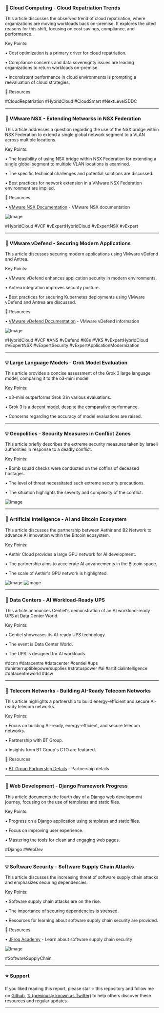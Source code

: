 ### 🤖 Cloud Computing - Cloud Repatriation Trends

This article discusses the observed trend of cloud repatriation, where organizations are moving workloads back on-premise.  It explores the cited reasons for this shift, focusing on cost savings, compliance, and performance.

Key Points:

• Cost optimization is a primary driver for cloud repatriation.


• Compliance concerns and data sovereignty issues are leading organizations to return workloads on-premise.


• Inconsistent performance in cloud environments is prompting a reevaluation of cloud strategies.


🔗 Resources:

#CloudRepatriation #HybridCloud #CloudSmart #NextLevelSDDC


---

### 🤖 VMware NSX - Extending Networks in NSX Federation

This article addresses a question regarding the use of the NSX bridge within NSX Federation to extend a single global network segment to a VLAN across multiple locations.

Key Points:

• The feasibility of using NSX bridge within NSX Federation for extending a single global segment to multiple VLAN locations is examined.


•  The specific technical challenges and potential solutions are discussed.


• Best practices for network extension in a VMware NSX Federation environment are implied.


🔗 Resources:

• [VMware NSX Documentation](https://dy.si/V1v23D) - VMware NSX documentation


![Image](https://pbs.twimg.com/media/GkOZp82WgAA7tGa?format=png&name=small)

#HybridCloud #VCF #vExpertHybridCloud #vExpertNSX #vExpert


---

### 🤖 VMware vDefend - Securing Modern Applications

This article discusses securing modern applications using VMware vDefend and Antrea.

Key Points:

• VMware vDefend enhances application security in modern environments.


• Antrea integration improves security posture.


• Best practices for securing Kubernetes deployments using VMware vDefend and Antrea are discussed.



🔗 Resources:

• [VMware vDefend Documentation](https://dy.si/TgbPmF) - VMware vDefend information


![Image](https://pbs.twimg.com/media/GkOZOIDbkAAMShf?format=png&name=small)

#HybridCloud #VCF #ANS #vDefend #K8s #VKS #vExpertHybridCloud #vExpertNSX #vExpertSecurity #vExpertApplicationModernization


---

### 💡 Large Language Models - Grok Model Evaluation

This article provides a concise assessment of the Grok 3 large language model, comparing it to the o3-mini model.

Key Points:

•  o3-mini outperforms Grok 3 in various evaluations.


• Grok 3 is a decent model, despite the comparative performance.


• Concerns regarding the accuracy of model evaluations are raised.


---

### 💡 Geopolitics - Security Measures in Conflict Zones

This article briefly describes the extreme security measures taken by Israeli authorities in response to a deadly conflict.

Key Points:

•  Bomb squad checks were conducted on the coffins of deceased hostages.


•  The level of threat necessitated such extreme security precautions.


• The situation highlights the severity and complexity of the conflict.


![Image](https://pbs.twimg.com/media/GkOXKvqWoAA21Yq?format=jpg&name=360x360)


---

### 🚀 Artificial Intelligence - AI and Bitcoin Ecosystem

This article discusses the partnership between Aethir and B2 Network to advance AI innovation within the Bitcoin ecosystem.

Key Points:

• Aethir Cloud provides a large GPU network for AI development.


• The partnership aims to accelerate AI advancements in the Bitcoin space.


•  The scale of Aethir's GPU network is highlighted.



![Image](https://pbs.twimg.com/media/GkOWJwHXYAAbXkr?format=jpg&name=small)
![Image](https://pbs.twimg.com/media/GkOU8aUWwAEu22i?format=jpg&name=240x240)


---

### 🤖 Data Centers - AI Workload-Ready UPS

This article announces Centiel's demonstration of an AI workload-ready UPS at Data Center World.

Key Points:

• Centiel showcases its AI-ready UPS technology.


• The event is Data Center World.


•  The UPS is designed for AI workloads.



#dcnn #datacentre #datacenter #centiel #ups #uninterruptiblepowersupplies #stratuspower #ai #artificialintelligence #datacentreworld #dcw


---

### 🤖 Telecom Networks - Building AI-Ready Telecom Networks

This article highlights a partnership to build energy-efficient and secure AI-ready telecom networks.

Key Points:

•  Focus on building AI-ready, energy-efficient, and secure telecom networks.


• Partnership with BT Group.


•  Insights from BT Group's CTO are featured.


🔗 Resources:

• [BT Group Partnership Details](http://cs.co/6014IfOPg) -  Partnership details


---

### 🤖 Web Development - Django Framework Progress

This article documents the fourth day of a Django web development journey, focusing on the use of templates and static files.

Key Points:

•  Progress on a Django application using templates and static files.


• Focus on improving user experience.


•  Mastering the tools for clean and engaging web pages.


#Django #WebDev


---

### 💡 Software Security - Software Supply Chain Attacks

This article discusses the increasing threat of software supply chain attacks and emphasizes securing dependencies.

Key Points:

• Software supply chain attacks are on the rise.


•  The importance of securing dependencies is stressed.


• Resources for learning about software supply chain security are provided.


🔗 Resources:

• [JFrog Academy](https://jfrog.co/41phj3D) - Learn about software supply chain security


![Image](https://pbs.twimg.com/media/GkOCb_VXUAEnoOu?format=jpg&name=small)

#SoftwareSupplyChain


---

### ⭐️ Support

If you liked reading this report, please star ⭐️ this repository and follow me on [Github](https://github.com/Drix10), [𝕏 (previously known as Twitter)](https://x.com/DRIX_10_) to help others discover these resources and regular updates.

---